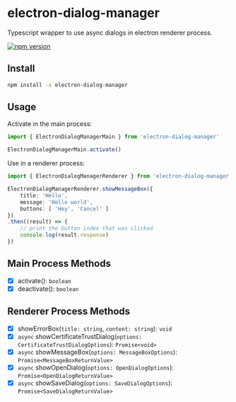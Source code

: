 # electron-dialog-manager
Typescript wrapper to use async dialogs in electron renderer process.  

[![npm version](https://badge.fury.io/js/electron-dialog-manager.svg)](https://badge.fury.io/js/electron-dialog-manager)

## Install
```bash
npm install -s electron-dialog-manager
```

## Usage
Activate in the main process:
```ts
import { ElectronDialogManagerMain } from 'electron-dialog-manager'

ElectronDialogManagerMain.activate()
```

Use in a renderer process:
```ts
import { ElectronDialogManagerRenderer } from 'electron-dialog-manager'

ElectronDialogManagerRenderer.showMessageBox({
    title: 'Hello',
    message: 'Hello world',
    buttons: [ 'Hey', 'Cancel' ]
})
.then((result) => {
    // print the button index that was clicked
    console.log(result.response)
})
```

## Main Process Methods
- [x] activate(): `boolean`
- [x] deactivate(): `boolean`

## Renderer Process Methods
- [x] showErrorBox(`title: string`, `content: string`): `void`
- [x] `async` showCertificateTrustDialog(`options: CertificateTrustDialogOptions`): `Promise<void>`
- [x] `async` showMessageBox(`options: MessageBoxOptions`): `Promise<MessageBoxReturnValue>`
- [x] `async` showOpenDialog(`options: OpenDialogOptions`): `Promise<OpenDialogReturnValue>`
- [x] `async` showSaveDialog(`options: SaveDialogOptions`): `Promise<SaveDialogReturnValue>`

